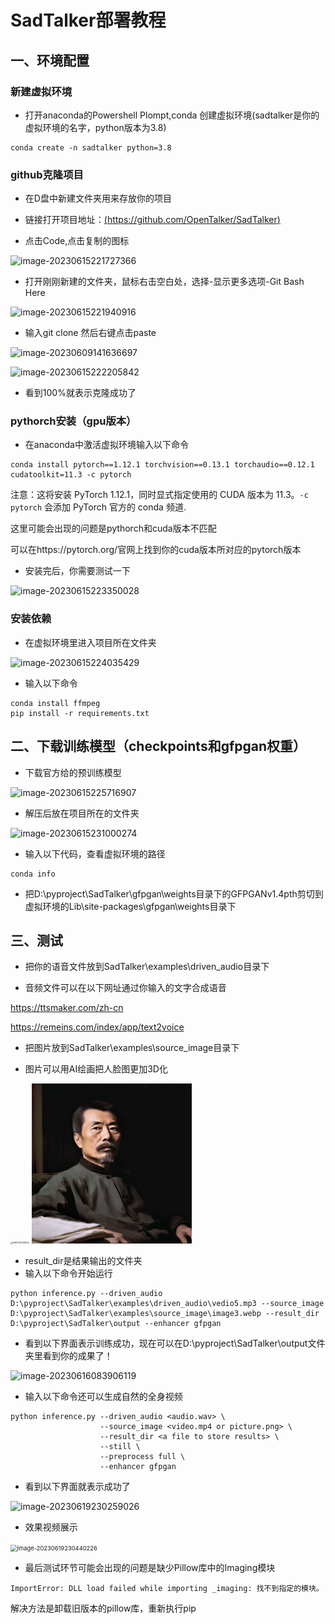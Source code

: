 # SadTalker部署教程

## 一、环境配置

### 新建虚拟环境

- 打开anaconda的Powershell Plompt,conda 创建虚拟环境(sadtalker是你的虚拟环境的名字，python版本为3.8)

```
conda create -n sadtalker python=3.8
```

### github克隆项目

- 在D盘中新建文件夹用来存放你的项目
- 链接打开项目地址：[(https://github.com/OpenTalker/SadTalker)](https://github.com/OpenTalker/SadTalker)

- 点击Code,点击复制的图标

![image-20230615221727366](D:\dx开源信息获取与应用\image\image-20230615221727366.png)

- 打开刚刚新建的文件夹，鼠标右击空白处，选择-显示更多选项-Git Bash Here

![image-20230615221940916](D:\dx开源信息获取与应用\image\image-20230615221940916.png)

- 输入git clone 然后右键点击paste

![image-20230609141636697](D:\dx开源信息获取与应用\image\image-20230609141636697.png)

![image-20230615222205842](D:\dx开源信息获取与应用\image\image-20230615222205842.png)

- 看到100%就表示克隆成功了



### pythorch安装（gpu版本）

- 在anaconda中激活虚拟环境输入以下命令

```
conda install pytorch==1.12.1 torchvision==0.13.1 torchaudio==0.12.1 cudatoolkit=11.3 -c pytorch
```

注意：这将安装 PyTorch 1.12.1，同时显式指定使用的 CUDA 版本为 11.3。`-c pytorch` 会添加 PyTorch 官方的 conda 频道.

这里可能会出现的问题是pythorch和cuda版本不匹配

可以在https://pytorch.org/官网上找到你的cuda版本所对应的pytorch版本

- 安装完后，你需要测试一下

![image-20230615223350028](D:\dx开源信息获取与应用\image\image-20230615223350028.png)

### 安装依赖

- 在虚拟环境里进入项目所在文件夹

![image-20230615224035429](D:\dx开源信息获取与应用\image\image-20230615224035429.png)

- 输入以下命令

```
conda install ffmpeg
pip install -r requirements.txt
```

## 二、下载训练模型（checkpoints和gfpgan权重）

- 下载官方给的预训练模型

![image-20230615225716907](C:\Users\86151\AppData\Roaming\Typora\typora-user-images\image-20230615225716907.png)

- 解压后放在项目所在的文件夹

![image-20230615231000274](D:\dx开源信息获取与应用\image\image-20230615231000274.png)

- 输入以下代码，查看虚拟环境的路径

```
conda info
```

- 把D:\pyproject\SadTalker\gfpgan\weights目录下的GFPGANv1.4pth剪切到虚拟环境的Lib\site-packages\gfpgan\weights目录下



## 三、测试

- 把你的语音文件放到SadTalker\examples\driven_audio目录下

- 音频文件可以在以下网址通过你输入的文字合成语音

https://ttsmaker.com/zh-cn

https://remeins.com/index/app/text2voice

- 把图片放到SadTalker\examples\source_image目录下

- 图片可以用AI绘画把人脸图更加3D化

<img src="D:\dx开源信息获取与应用\image\1687013041622.jpg" alt="1687013041622" style="zoom:25%;" />

<img src="https://github.com/joyjingyun/Sadtalker-s-tutorial/blob/main/image/1687013041608.webp" alt="1687013041608" style="zoom:25%;" />



- result_dir是结果输出的文件夹
- 输入以下命令开始运行

```
python inference.py --driven_audio D:\pyproject\SadTalker\examples\driven_audio\vedio5.mp3 --source_image D:\pyproject\SadTalker\examples\source_image\image3.webp --result_dir D:\pyproject\SadTalker\output --enhancer gfpgan
```



- 看到以下界面表示训练成功，现在可以在D:\pyproject\SadTalker\output文件夹里看到你的成果了！

![image-20230616083906119](D:\dx开源信息获取与应用\image\image-20230616083906119.png)



- 输入以下命令还可以生成自然的全身视频

```
python inference.py --driven_audio <audio.wav> \
                    --source_image <video.mp4 or picture.png> \
                    --result_dir <a file to store results> \
                    --still \
                    --preprocess full \
                    --enhancer gfpgan 
```

- 看到以下界面就表示成功了

![image-20230619230259026](D:\dx开源信息获取与应用\image\image-20230619230259026.png)

- 效果视频展示

<img src="D:\dx开源信息获取与应用\image\image-20230619230440226.png" alt="image-20230619230440226" style="zoom: 67%;" />

- 最后测试环节可能会出现的问题是缺少Pillow库中的Imaging模块

```
ImportError: DLL load failed while importing _imaging: 找不到指定的模块。
```

解决方法是卸载旧版本的pillow库，重新执行pip
